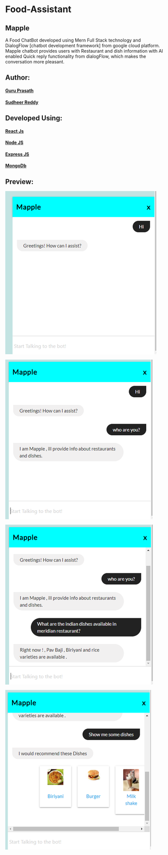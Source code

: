 # Food-Assistant 

## Mapple

A Food ChatBot developed using Mern Full Stack technology and DialogFlow [chatbot development framework] from google cloud platform.
Mapple chatbot provides users with Restaurant and dish information with AI enabled Quick reply functionality from dialogFlow, which makes the conversation more pleasant. 

## Author: 

  #### <a href="https://github.com/guruk05">Guru Prasath</a>
  #### <a href="https://github.com/SudheerReddySingam">Sudheer Reddy</a>
  
## Developed Using:

 #### <a href="https://reactjs.org/"> React Js </a> 
 #### <a href="https://nodejs.org/en/"> Node JS </a> 
 #### <a href="https://expressjs.com/"> Express JS </a>
 #### <a href="https://www.mongodb.com/"> MongoDb </a>
 
## Preview:

  ![designr1.PNG](designr1.PNG)
  
  ![designr2.PNG](designr2.PNG)
  
  ![designr3.PNG](designr3.PNG)
  
  ![designr3.PNG](designr4.PNG)
  



